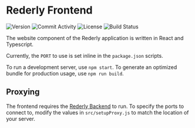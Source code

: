 # Rederly Frontend

![Version](https://img.shields.io/github/v/release/rederly/frontend?style=plastic)
![Commit Activity](https://img.shields.io/github/commit-activity/m/rederly/frontend?style=plastic)
![License](https://img.shields.io/github/license/rederly/frontend?style=plastic)
![Build Status](https://img.shields.io/github/workflow/status/rederly/frontend/Node.js%20CI?style=plastic)

The website component of the Rederly application is written in React and Typescript.

Currently, the `PORT` to use is set inline in the `package.json` scripts.

To run a development server, use `npm start`.
To generate an optimized bundle for production usage, use `npm run build`.

## Proxying

The frontend requires the [Rederly Backend](https://github.com/rederly/backend) to run. To specify the ports to connect to, modify the values in `src/setupProxy.js` to match the location of your server.

